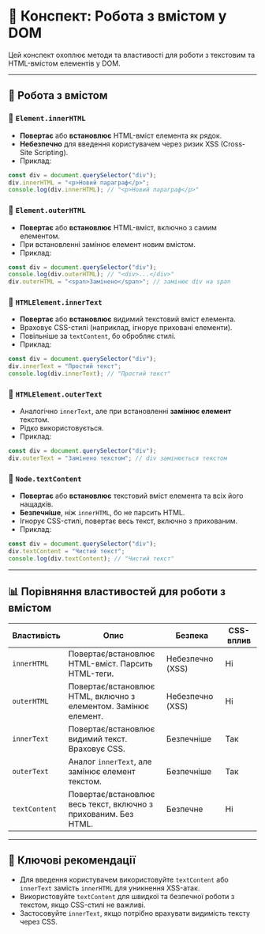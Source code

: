 # 📝 Конспект: Робота з вмістом у DOM

Цей конспект охоплює методи та властивості для роботи з текстовим та HTML-вмістом елементів у DOM.

---

## 📜 Робота з вмістом

### 🔹 `Element.innerHTML`

- **Повертає** або **встановлює** HTML-вміст елемента як рядок.
- **Небезпечно** для введення користувачем через ризик XSS (Cross-Site Scripting).
- Приклад:

```js
const div = document.querySelector("div");
div.innerHTML = "<p>Новий параграф</p>";
console.log(div.innerHTML); // "<p>Новий параграф</p>"
```

### 🔹 `Element.outerHTML`

- **Повертає** або **встановлює** HTML-вміст, включно з самим елементом.
- При встановленні замінює елемент новим вмістом.
- Приклад:

```js
const div = document.querySelector("div");
console.log(div.outerHTML); // "<div>...</div>"
div.outerHTML = "<span>Замінено</span>"; // замінює div на span
```

### 🔹 `HTMLElement.innerText`

- **Повертає** або **встановлює** видимий текстовий вміст елемента.
- Враховує CSS-стилі (наприклад, ігнорує приховані елементи).
- Повільніше за `textContent`, бо обробляє стилі.
- Приклад:

```js
const div = document.querySelector("div");
div.innerText = "Простий текст";
console.log(div.innerText); // "Простий текст"
```

### 🔹 `HTMLElement.outerText`

- Аналогічно `innerText`, але при встановленні **замінює елемент** текстом.
- Рідко використовується.
- Приклад:

```js
const div = document.querySelector("div");
div.outerText = "Замінено текстом"; // div замінюється текстом
```

### 🔹 `Node.textContent`

- **Повертає** або **встановлює** текстовий вміст елемента та всіх його нащадків.
- **Безпечніше**, ніж `innerHTML`, бо не парсить HTML.
- Ігнорує CSS-стилі, повертає весь текст, включно з прихованим.
- Приклад:

```js
const div = document.querySelector("div");
div.textContent = "Чистий текст";
console.log(div.textContent); // "Чистий текст"
```

---

## 📊 Порівняння властивостей для роботи з вмістом

| Властивість   | Опис                                                            | Безпека          | CSS-вплив |
| ------------- | --------------------------------------------------------------- | ---------------- | --------- |
| `innerHTML`   | Повертає/встановлює HTML-вміст. Парсить HTML-теги.              | Небезпечно (XSS) | Ні        |
| `outerHTML`   | Повертає/встановлює HTML, включно з елементом. Замінює елемент. | Небезпечно (XSS) | Ні        |
| `innerText`   | Повертає/встановлює видимий текст. Враховує CSS.                | Безпечніше       | Так       |
| `outerText`   | Аналог `innerText`, але замінює елемент текстом.                | Безпечніше       | Так       |
| `textContent` | Повертає/встановлює весь текст, включно з прихованим. Без HTML. | Безпечне         | Ні        |

---

## 📘 Ключові рекомендації

- Для введення користувачем використовуйте `textContent` або `innerText` замість `innerHTML` для уникнення XSS-атак.
- Використовуйте `textContent` для швидкої та безпечної роботи з текстом, якщо CSS-стилі не важливі.
- Застосовуйте `innerText`, якщо потрібно врахувати видимість тексту через CSS.
